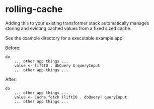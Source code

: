 # rolling-cache

Adding this to your existing transformer stack automatically manages storing and evicting cached values from a fixed sized cache.

See the example directory for a executable example app.

Before:
```
do
    ... other app things ...
    value <- liftIO . dbQuery $ queryInput
    ... other app things ...
```

After:
```
do
    ... other app things ...
    value <- Cache.fetch (liftIO . dbQuery) queryInput
    ... other app things ...
```
